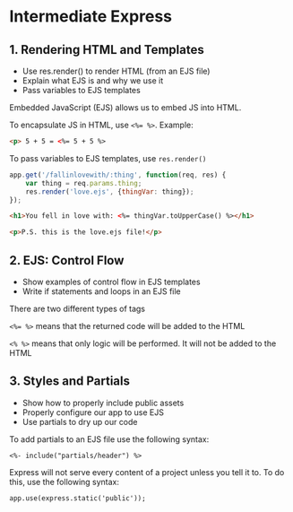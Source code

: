 # Intermediate Express

## 1. Rendering HTML and Templates

- Use res.render() to render HTML (from an EJS file)
- Explain what EJS is and why we use it
- Pass variables to EJS templates

Embedded JavaScript (EJS) allows us to embed JS into HTML.

To encapsulate JS in HTML, use `<%= %>`. Example:

```html
<p> 5 + 5 = <%= 5 + 5 %>
```

To pass variables to EJS templates, use `res.render()`
```js
app.get('/fallinlovewith/:thing', function(req, res) {
    var thing = req.params.thing;
    res.render('love.ejs', {thingVar: thing});
});
```

```html
<h1>You fell in love with: <%= thingVar.toUpperCase() %></h1>

<p>P.S. this is the love.ejs file!</p>
```

## 2. EJS: Control Flow

- Show examples of control flow in EJS templates
- Write if statements and loops in an EJS file

There are two different types of tags

`<%= %>` means that the returned code will be added to the HTML

`<% %>` means that only logic will be performed. It will not be added to the HTML

## 3. Styles and Partials

- Show how to properly include public assets
- Properly configure our app to use EJS
- Use partials to dry up our code

To add partials to an EJS file use the following syntax:

`<%- include("partials/header") %>`

Express will not serve every content of a project unless you tell it to. To do this, use the following syntax:

`app.use(express.static('public'));`